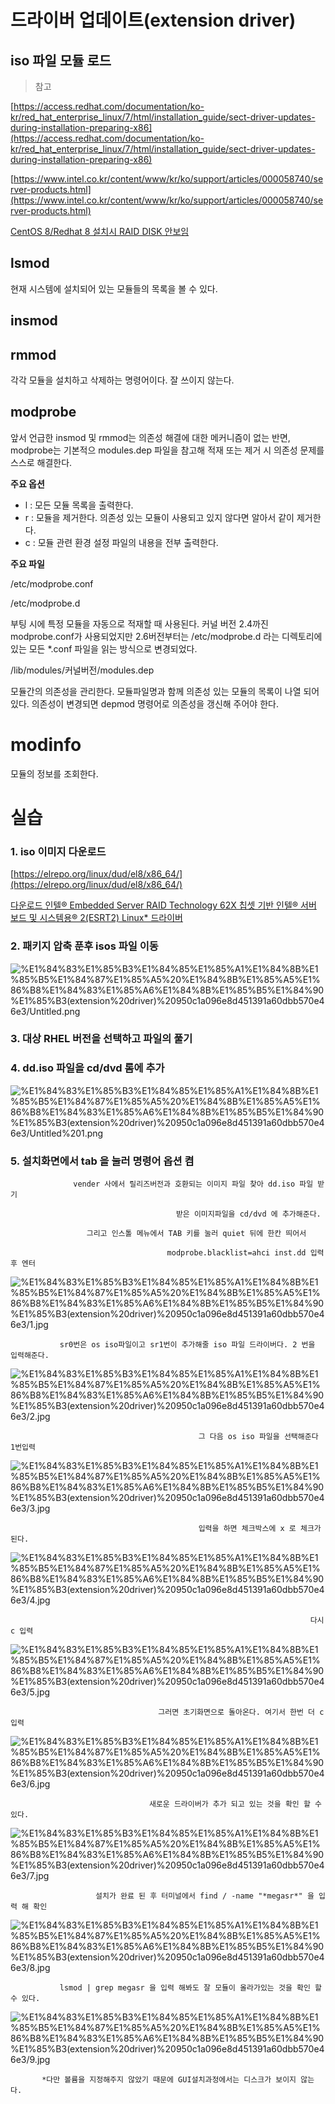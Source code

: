 # 드라이버 업데이트(extension driver)

## iso 파일 모듈 로드

            

> 참고

[https://access.redhat.com/documentation/ko-kr/red_hat_enterprise_linux/7/html/installation_guide/sect-driver-updates-during-installation-preparing-x86](https://access.redhat.com/documentation/ko-kr/red_hat_enterprise_linux/7/html/installation_guide/sect-driver-updates-during-installation-preparing-x86)

[https://www.intel.co.kr/content/www/kr/ko/support/articles/000058740/server-products.html](https://www.intel.co.kr/content/www/kr/ko/support/articles/000058740/server-products.html)

[CentOS 8/Redhat 8 설치시 RAID DISK 안보임](https://atelier-house.tistory.com/5)

## lsmod

현재 시스템에 설치되어 있는 모듈들의 목록을 볼 수 있다.

## insmod

## rmmod

각각 모듈을 설치하고 삭제하는 명령어이다. 잘 쓰이지 않는다.

## **modprobe**

앞서 언급한 insmod 및 rmmod는 의존성 해결에 대한 메커니즘이 없는 반면, modprobe는 기본적으 modules.dep 파일을 참고해 적재 또는 제거 시 의존성 문제를 스스로 해결한다.

**주요 옵션**

- l : 모든 모듈 목록을 출력한다.
- r : 모듈을 제거한다. 의존성 있는 모듈이 사용되고 있지 않다면 알아서 같이 제거한다.
- c : 모듈 관련 환경 설정 파일의 내용을 전부 출력한다.

**주요 파일**

/etc/modprobe.conf

/etc/modprobe.d

부팅 시에 특정 모듈을 자동으로 적재할 때 사용된다. 커널 버전 2.4까진 modprobe.conf가 사용되었지만 2.6버전부터는 /etc/modprobe.d 라는 디렉토리에 있는 모든 *.conf 파일을 읽는 방식으로 변경되었다.

/lib/modules/커널버전/modules.dep

모듈간의 의존성을 관리한다. 모듈파일명과 함께 의존성 있는 모듈의 목록이 나열 되어 있다. 의존성이 변경되면 depmod 명령어로 의존성을 갱신해 주어야 한다.

# **modinfo**

모듈의 정보를 조회한다.

# 실습

### 1. iso 이미지 다운로드

[https://elrepo.org/linux/dud/el8/x86_64/](https://elrepo.org/linux/dud/el8/x86_64/)

[다운로드 인텔® Embedded Server RAID Technology 62X 칩셋 기반 인텔® 서버 보드 및 시스템용® 2(ESRT2) Linux* 드라이버](https://downloadcenter.intel.com/ko/download/29487/?v=t)

### 2. 패키지 압축 푼후 isos 파일 이동

![%E1%84%83%E1%85%B3%E1%84%85%E1%85%A1%E1%84%8B%E1%85%B5%E1%84%87%E1%85%A5%20%E1%84%8B%E1%85%A5%E1%86%B8%E1%84%83%E1%85%A6%E1%84%8B%E1%85%B5%E1%84%90%E1%85%B3(extension%20driver)%20950c1a096e8d451391a60dbb570e46e3/Untitled.png](%E1%84%83%E1%85%B3%E1%84%85%E1%85%A1%E1%84%8B%E1%85%B5%E1%84%87%E1%85%A5%20%E1%84%8B%E1%85%A5%E1%86%B8%E1%84%83%E1%85%A6%E1%84%8B%E1%85%B5%E1%84%90%E1%85%B3(extension%20driver)%20950c1a096e8d451391a60dbb570e46e3/Untitled.png)

### 3. 대상 RHEL 버전을 선택하고 파일의 풀기

### 4. dd.iso 파일을 cd/dvd 롬에 추가

![%E1%84%83%E1%85%B3%E1%84%85%E1%85%A1%E1%84%8B%E1%85%B5%E1%84%87%E1%85%A5%20%E1%84%8B%E1%85%A5%E1%86%B8%E1%84%83%E1%85%A6%E1%84%8B%E1%85%B5%E1%84%90%E1%85%B3(extension%20driver)%20950c1a096e8d451391a60dbb570e46e3/Untitled%201.png](%E1%84%83%E1%85%B3%E1%84%85%E1%85%A1%E1%84%8B%E1%85%B5%E1%84%87%E1%85%A5%20%E1%84%8B%E1%85%A5%E1%86%B8%E1%84%83%E1%85%A6%E1%84%8B%E1%85%B5%E1%84%90%E1%85%B3(extension%20driver)%20950c1a096e8d451391a60dbb570e46e3/Untitled%201.png)

### 5. 설치화면에서 tab 을 눌러 명령어 옵션 켬

                  vender 사에서 릴리즈버전과 호환되는 이미지 파일 찾아 dd.iso 파일 받기

                                         받은 이미지파일을 cd/dvd 에 추가해준다.

                     그리고 인스톨 메뉴에서 TAB 키를 눌러 quiet 뒤에 한칸 띄어서 

                                       modprobe.blacklist=ahci inst.dd 입력후 엔터

![%E1%84%83%E1%85%B3%E1%84%85%E1%85%A1%E1%84%8B%E1%85%B5%E1%84%87%E1%85%A5%20%E1%84%8B%E1%85%A5%E1%86%B8%E1%84%83%E1%85%A6%E1%84%8B%E1%85%B5%E1%84%90%E1%85%B3(extension%20driver)%20950c1a096e8d451391a60dbb570e46e3/1.jpg](%E1%84%83%E1%85%B3%E1%84%85%E1%85%A1%E1%84%8B%E1%85%B5%E1%84%87%E1%85%A5%20%E1%84%8B%E1%85%A5%E1%86%B8%E1%84%83%E1%85%A6%E1%84%8B%E1%85%B5%E1%84%90%E1%85%B3(extension%20driver)%20950c1a096e8d451391a60dbb570e46e3/1.jpg)

               

               sr0번은 os iso파일이고 sr1번이 추가해줄 iso 파일 드라이버다. 2 번을 입력해준다.

![%E1%84%83%E1%85%B3%E1%84%85%E1%85%A1%E1%84%8B%E1%85%B5%E1%84%87%E1%85%A5%20%E1%84%8B%E1%85%A5%E1%86%B8%E1%84%83%E1%85%A6%E1%84%8B%E1%85%B5%E1%84%90%E1%85%B3(extension%20driver)%20950c1a096e8d451391a60dbb570e46e3/2.jpg](%E1%84%83%E1%85%B3%E1%84%85%E1%85%A1%E1%84%8B%E1%85%B5%E1%84%87%E1%85%A5%20%E1%84%8B%E1%85%A5%E1%86%B8%E1%84%83%E1%85%A6%E1%84%8B%E1%85%B5%E1%84%90%E1%85%B3(extension%20driver)%20950c1a096e8d451391a60dbb570e46e3/2.jpg)

                                              그 다음 os iso 파일을 선택해준다 1번입력

![%E1%84%83%E1%85%B3%E1%84%85%E1%85%A1%E1%84%8B%E1%85%B5%E1%84%87%E1%85%A5%20%E1%84%8B%E1%85%A5%E1%86%B8%E1%84%83%E1%85%A6%E1%84%8B%E1%85%B5%E1%84%90%E1%85%B3(extension%20driver)%20950c1a096e8d451391a60dbb570e46e3/3.jpg](%E1%84%83%E1%85%B3%E1%84%85%E1%85%A1%E1%84%8B%E1%85%B5%E1%84%87%E1%85%A5%20%E1%84%8B%E1%85%A5%E1%86%B8%E1%84%83%E1%85%A6%E1%84%8B%E1%85%B5%E1%84%90%E1%85%B3(extension%20driver)%20950c1a096e8d451391a60dbb570e46e3/3.jpg)

                                              입력을 하면 체크박스에 x 로 체크가 된다.

![%E1%84%83%E1%85%B3%E1%84%85%E1%85%A1%E1%84%8B%E1%85%B5%E1%84%87%E1%85%A5%20%E1%84%8B%E1%85%A5%E1%86%B8%E1%84%83%E1%85%A6%E1%84%8B%E1%85%B5%E1%84%90%E1%85%B3(extension%20driver)%20950c1a096e8d451391a60dbb570e46e3/4.jpg](%E1%84%83%E1%85%B3%E1%84%85%E1%85%A1%E1%84%8B%E1%85%B5%E1%84%87%E1%85%A5%20%E1%84%8B%E1%85%A5%E1%86%B8%E1%84%83%E1%85%A6%E1%84%8B%E1%85%B5%E1%84%90%E1%85%B3(extension%20driver)%20950c1a096e8d451391a60dbb570e46e3/4.jpg)

 

                                                                       다시 c 입력

![%E1%84%83%E1%85%B3%E1%84%85%E1%85%A1%E1%84%8B%E1%85%B5%E1%84%87%E1%85%A5%20%E1%84%8B%E1%85%A5%E1%86%B8%E1%84%83%E1%85%A6%E1%84%8B%E1%85%B5%E1%84%90%E1%85%B3(extension%20driver)%20950c1a096e8d451391a60dbb570e46e3/5.jpg](%E1%84%83%E1%85%B3%E1%84%85%E1%85%A1%E1%84%8B%E1%85%B5%E1%84%87%E1%85%A5%20%E1%84%8B%E1%85%A5%E1%86%B8%E1%84%83%E1%85%A6%E1%84%8B%E1%85%B5%E1%84%90%E1%85%B3(extension%20driver)%20950c1a096e8d451391a60dbb570e46e3/5.jpg)

                                     그러면 초기화면으로 돌아온다. 여기서 한번 더 c 입력

![%E1%84%83%E1%85%B3%E1%84%85%E1%85%A1%E1%84%8B%E1%85%B5%E1%84%87%E1%85%A5%20%E1%84%8B%E1%85%A5%E1%86%B8%E1%84%83%E1%85%A6%E1%84%8B%E1%85%B5%E1%84%90%E1%85%B3(extension%20driver)%20950c1a096e8d451391a60dbb570e46e3/6.jpg](%E1%84%83%E1%85%B3%E1%84%85%E1%85%A1%E1%84%8B%E1%85%B5%E1%84%87%E1%85%A5%20%E1%84%8B%E1%85%A5%E1%86%B8%E1%84%83%E1%85%A6%E1%84%8B%E1%85%B5%E1%84%90%E1%85%B3(extension%20driver)%20950c1a096e8d451391a60dbb570e46e3/6.jpg)

                                   새로운 드라이버가 추가 되고 있는 것을 확인 할 수 있다.

![%E1%84%83%E1%85%B3%E1%84%85%E1%85%A1%E1%84%8B%E1%85%B5%E1%84%87%E1%85%A5%20%E1%84%8B%E1%85%A5%E1%86%B8%E1%84%83%E1%85%A6%E1%84%8B%E1%85%B5%E1%84%90%E1%85%B3(extension%20driver)%20950c1a096e8d451391a60dbb570e46e3/7.jpg](%E1%84%83%E1%85%B3%E1%84%85%E1%85%A1%E1%84%8B%E1%85%B5%E1%84%87%E1%85%A5%20%E1%84%8B%E1%85%A5%E1%86%B8%E1%84%83%E1%85%A6%E1%84%8B%E1%85%B5%E1%84%90%E1%85%B3(extension%20driver)%20950c1a096e8d451391a60dbb570e46e3/7.jpg)

                       설치가 완료 된 후 터미널에서 find / -name "*megasr*" 을 입력 해 확인

![%E1%84%83%E1%85%B3%E1%84%85%E1%85%A1%E1%84%8B%E1%85%B5%E1%84%87%E1%85%A5%20%E1%84%8B%E1%85%A5%E1%86%B8%E1%84%83%E1%85%A6%E1%84%8B%E1%85%B5%E1%84%90%E1%85%B3(extension%20driver)%20950c1a096e8d451391a60dbb570e46e3/8.jpg](%E1%84%83%E1%85%B3%E1%84%85%E1%85%A1%E1%84%8B%E1%85%B5%E1%84%87%E1%85%A5%20%E1%84%8B%E1%85%A5%E1%86%B8%E1%84%83%E1%85%A6%E1%84%8B%E1%85%B5%E1%84%90%E1%85%B3(extension%20driver)%20950c1a096e8d451391a60dbb570e46e3/8.jpg)

               lsmod | grep megasr 을 입력 해봐도 잘 모듈이 올라가있는 것을 확인 할 수 있다.

![%E1%84%83%E1%85%B3%E1%84%85%E1%85%A1%E1%84%8B%E1%85%B5%E1%84%87%E1%85%A5%20%E1%84%8B%E1%85%A5%E1%86%B8%E1%84%83%E1%85%A6%E1%84%8B%E1%85%B5%E1%84%90%E1%85%B3(extension%20driver)%20950c1a096e8d451391a60dbb570e46e3/9.jpg](%E1%84%83%E1%85%B3%E1%84%85%E1%85%A1%E1%84%8B%E1%85%B5%E1%84%87%E1%85%A5%20%E1%84%8B%E1%85%A5%E1%86%B8%E1%84%83%E1%85%A6%E1%84%8B%E1%85%B5%E1%84%90%E1%85%B3(extension%20driver)%20950c1a096e8d451391a60dbb570e46e3/9.jpg)

           *다만 볼륨을 지정해주지 않았기 때문에 GUI설치과정에서는 디스크가 보이지 않는다.